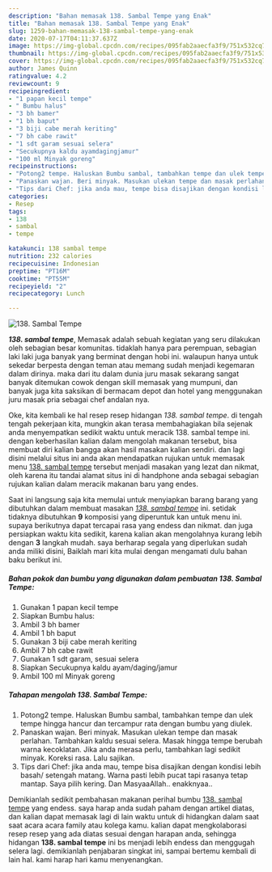 ```yaml
---
description: "Bahan memasak 138. Sambal Tempe yang Enak"
title: "Bahan memasak 138. Sambal Tempe yang Enak"
slug: 1259-bahan-memasak-138-sambal-tempe-yang-enak
date: 2020-07-17T04:11:37.637Z
image: https://img-global.cpcdn.com/recipes/095fab2aaecfa3f9/751x532cq70/138-sambal-tempe-foto-resep-utama.jpg
thumbnail: https://img-global.cpcdn.com/recipes/095fab2aaecfa3f9/751x532cq70/138-sambal-tempe-foto-resep-utama.jpg
cover: https://img-global.cpcdn.com/recipes/095fab2aaecfa3f9/751x532cq70/138-sambal-tempe-foto-resep-utama.jpg
author: James Quinn
ratingvalue: 4.2
reviewcount: 9
recipeingredient:
- "1 papan kecil tempe"
- " Bumbu halus"
- "3 bh bamer"
- "1 bh baput"
- "3 biji cabe merah keriting"
- "7 bh cabe rawit"
- "1 sdt garam sesuai selera"
- "Secukupnya kaldu ayamdagingjamur"
- "100 ml Minyak goreng"
recipeinstructions:
- "Potong2 tempe. Haluskan Bumbu sambal, tambahkan tempe dan ulek tempe hingga hancur dan tercampur rata dengan bumbu yang diulek."
- "Panaskan wajan. Beri minyak. Masukan ulekan tempe dan masak perlahan. Tambahkan kaldu sesuai selera. Masak hingga tempe berubah warna kecoklatan. Jika anda merasa perlu, tambahkan lagi sedikit minyak. Koreksi rasa. Lalu sajikan."
- "Tips dari Chef: jika anda mau, tempe bisa disajikan dengan kondisi lebih basah/ setengah matang. Warna pasti lebih pucat tapi rasanya tetap mantap. Saya pilih kering. Dan MasyaaAllah.. enakknyaa.."
categories:
- Resep
tags:
- 138
- sambal
- tempe

katakunci: 138 sambal tempe 
nutrition: 232 calories
recipecuisine: Indonesian
preptime: "PT16M"
cooktime: "PT55M"
recipeyield: "2"
recipecategory: Lunch

---
```



![138. Sambal Tempe](https://img-global.cpcdn.com/recipes/095fab2aaecfa3f9/751x532cq70/138-sambal-tempe-foto-resep-utama.jpg)

<b><i>138. sambal tempe</i></b>, Memasak adalah sebuah kegiatan yang seru dilakukan oleh sebagian besar komunitas. tidaklah hanya para perempuan, sebagian laki laki juga banyak yang berminat dengan hobi ini. walaupun hanya untuk sekedar berpesta dengan teman atau memang sudah menjadi kegemaran dalam dirinya. maka dari itu dalam dunia juru masak sekarang sangat banyak ditemukan cowok dengan skill memasak yang mumpuni, dan banyak juga kita saksikan di bermacam depot dan hotel yang menggunakan juru masak pria sebagai chef andalan nya.

Oke, kita kembali ke hal resep resep hidangan <i>138. sambal tempe</i>. di tengah tengah pekerjaan kita, mungkin akan terasa membahagiakan bila sejenak anda menyempatkan sedikit waktu untuk meracik 138. sambal tempe ini. dengan keberhasilan kalian dalam mengolah makanan tersebut, bisa membuat diri kalian bangga akan hasil masakan kalian sendiri. dan lagi disini melalui situs ini anda akan mendapatkan rujukan untuk memasak menu <u>138. sambal tempe</u> tersebut menjadi masakan yang lezat dan nikmat, oleh karena itu tandai alamat situs ini di handphone anda sebagai sebagian rujukan kalian dalam meracik makanan baru yang endes.




Saat ini langsung saja kita memulai untuk menyiapkan barang barang yang dibutuhkan dalam membuat masakan <u><i>138. sambal tempe</i></u> ini. setidak tidaknya dibutuhkan <b>9</b> komposisi yang diperuntuk kan untuk menu ini. supaya berikutnya dapat tercapai rasa yang endess dan nikmat. dan juga persiapkan waktu kita sedikit, karena kalian akan mengolahnya kurang lebih dengan <b>3</b> langkah mudah. saya berharap segala yang diperlukan sudah anda miliki disini, Baiklah mari kita mulai dengan mengamati dulu bahan baku berikut ini.

<!--inarticleads1-->

##### Bahan pokok dan bumbu yang digunakan dalam pembuatan 138. Sambal Tempe:

1. Gunakan 1 papan kecil tempe
1. Siapkan  Bumbu halus:
1. Ambil 3 bh bamer
1. Ambil 1 bh baput
1. Gunakan 3 biji cabe merah keriting
1. Ambil 7 bh cabe rawit
1. Gunakan 1 sdt garam, sesuai selera
1. Siapkan Secukupnya kaldu ayam/daging/jamur
1. Ambil 100 ml Minyak goreng




<!--inarticleads2-->

##### Tahapan mengolah 138. Sambal Tempe:

1. Potong2 tempe. Haluskan Bumbu sambal, tambahkan tempe dan ulek tempe hingga hancur dan tercampur rata dengan bumbu yang diulek.
1. Panaskan wajan. Beri minyak. Masukan ulekan tempe dan masak perlahan. Tambahkan kaldu sesuai selera. Masak hingga tempe berubah warna kecoklatan. Jika anda merasa perlu, tambahkan lagi sedikit minyak. Koreksi rasa. Lalu sajikan.
1. Tips dari Chef: jika anda mau, tempe bisa disajikan dengan kondisi lebih basah/ setengah matang. Warna pasti lebih pucat tapi rasanya tetap mantap. Saya pilih kering. Dan MasyaaAllah.. enakknyaa..




Demikianlah sedikit pembahasan makanan perihal bumbu <u>138. sambal tempe</u> yang endess. saya harap anda sudah paham dengan artikel diatas, dan kalian dapat memasak lagi di lain waktu untuk di hidangkan dalam saat saat acara acara family atau kolega kamu. kalian dapat mengkolaborasi resep resep yang ada diatas sesuai dengan harapan anda, sehingga hidangan <b>138. sambal tempe</b> ini bs menjadi lebih endess dan menggugah selera lagi. demikianlah penjabaran singkat ini, sampai bertemu kembali di lain hal. kami harap hari kamu menyenangkan.
